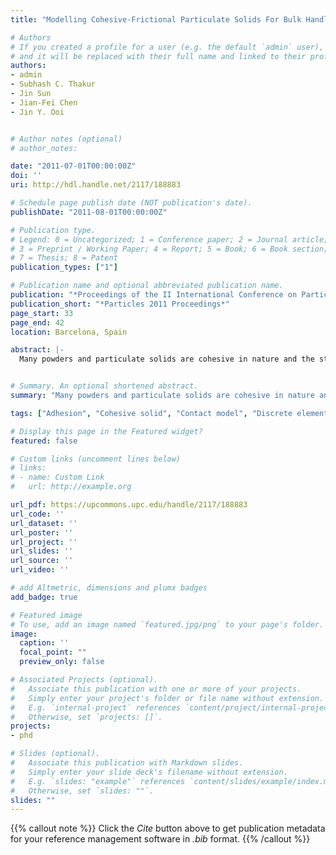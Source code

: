 ```yaml
---
title: "Modelling Cohesive-Frictional Particulate Solids For Bulk Handling Applications"

# Authors
# If you created a profile for a user (e.g. the default `admin` user), write the username (folder name) here 
# and it will be replaced with their full name and linked to their profile.
authors:
- admin
- Subhash C. Thakur
- Jin Sun
- Jian-Fei Chen
- Jin Y. Ooi


# Author notes (optional)
# author_notes:

date: "2011-07-01T00:00:00Z"
doi: ''
uri: http://hdl.handle.net/2117/188883

# Schedule page publish date (NOT publication's date).
publishDate: "2011-08-01T00:00:00Z"

# Publication type.
# Legend: 0 = Uncategorized; 1 = Conference paper; 2 = Journal article;
# 3 = Preprint / Working Paper; 4 = Report; 5 = Book; 6 = Book section;
# 7 = Thesis; 8 = Patent
publication_types: ["1"]

# Publication name and optional abbreviated publication name.
publication: "*Proceedings of the II International Conference on Particle-based Methods – Fundamentals and Applications - PARTICLES 2011*"
publication_short: "*Particles 2011 Proceedings*"
page_start: 33
page_end: 42
location: Barcelona, Spain

abstract: |-
  Many powders and particulate solids are cohesive in nature and the strength often exhibits dependence on the consolidation stress. As a result, the stress history in the material leading up to a handling scenario needs to be considered when evaluating its handleability. This paper outlines the development of a DEM contact model accounting for plasticity and adhesion force, which is shown to be suitable for modelling the stress history dependent cohesive strength. The model was used to simulate the confined consolidation and the subsequent unconfined loading of iron ore fines with particle sizes up to 1.18mm. The predicted flow function was found to be comparable to the experimental results.


# Summary. An optional shortened abstract.
summary: "Many powders and particulate solids are cohesive in nature and the strength often exhibits dependence on the consolidation stress. As a result, the stress history in the material leading up to a handling scenario needs to be considered when evaluating its handleability. This paper outlines the development of a DEM contact model accounting for plasticity and adhesion force."

tags: ["Adhesion", "Cohesive solid", "Contact model", "Discrete element method", "DEM", "Granular material", "contact"]

# Display this page in the Featured widget?
featured: false

# Custom links (uncomment lines below)
# links:
# - name: Custom Link
#   url: http://example.org

url_pdf: https://upcommons.upc.edu/handle/2117/188883
url_code: ''
url_dataset: ''
url_poster: ''
url_project: ''
url_slides: ''
url_source: ''
url_video: ''

# add Altmetric, dimensions and plumx badges
add_badge: true

# Featured image
# To use, add an image named `featured.jpg/png` to your page's folder. 
image:
  caption: ''
  focal_point: ""
  preview_only: false

# Associated Projects (optional).
#   Associate this publication with one or more of your projects.
#   Simply enter your project's folder or file name without extension.
#   E.g. `internal-project` references `content/project/internal-project/index.md`.
#   Otherwise, set `projects: []`.
projects:
- phd

# Slides (optional).
#   Associate this publication with Markdown slides.
#   Simply enter your slide deck's filename without extension.
#   E.g. `slides: "example"` references `content/slides/example/index.md`.
#   Otherwise, set `slides: ""`.
slides: ""
---
```


{{% callout note %}}
Click the *Cite* button above to get publication metadata for your reference management software in *.bib* format.
{{% /callout %}}
